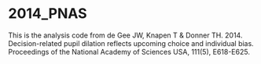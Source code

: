 # 2014_PNAS
This is the analysis code from de Gee JW, Knapen T &amp; Donner TH. 2014. Decision-related pupil dilation reflects upcoming choice and individual bias. Proceedings of the National Academy of Sciences USA, 111(5), E618-E625.
